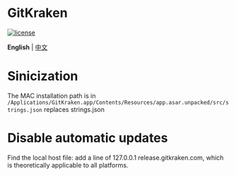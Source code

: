# GitKraken

[![license](https://img.shields.io/github/license/anncwb/vue-vben-admin.svg)](LICENSE)

</div>

**English** | [中文](./README.zh-CN.md)
# Sinicization

The MAC installation path is in ``` /Applications/GitKraken.app/Contents/Resources/app.asar.unpacked/src/strings.json ``` replaces strings.json

# Disable automatic updates

Find the local host file: add a line of 127.0.0.1 release.gitkraken.com, which is theoretically applicable to all platforms.
